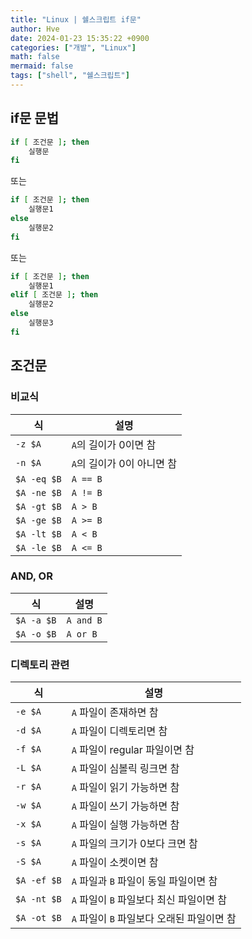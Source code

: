 ```yaml
---
title: "Linux | 쉘스크립트 if문"
author: Hve
date: 2024-01-23 15:35:22 +0900
categories: ["개발", "Linux"]
math: false
mermaid: false
tags: ["shell", "쉘스크립트"]
---
```


## if문 문법

```bash
if [ 조건문 ]; then
    실행문
fi
```

또는

```bash
if [ 조건문 ]; then
    실행문1
else
    실행문2
fi
```

또는

```bash
if [ 조건문 ]; then
    실행문1
elif [ 조건문 ]; then
    실행문2
else
    실행문3
fi
```

## 조건문

### 비교식

| 식 | 설명 |
|-------|------|
| `-z $A` | `A`의 길이가 0이면 참 |
| `-n $A` | `A`의 길이가 0이 아니면 참 |
| `$A -eq $B` | `A == B` |
| `$A -ne $B` | `A != B` |
| `$A -gt $B` | `A > B` |
| `$A -ge $B` | `A >= B` |
| `$A -lt $B` | `A < B` |
| `$A -le $B` | `A <= B` |

### AND, OR

| 식 | 설명 |
|-------|------|
| `$A -a $B` | `A and B` |
| `$A -o $B` | `A or B` |

### 디렉토리 관련

| 식 | 설명 |
|-------|------|
| `-e $A` | `A` 파일이 존재하면 참 |
| `-d $A` | `A` 파일이 디렉토리면 참 |
| `-f $A` | `A` 파일이 regular 파일이면 참 |
| `-L $A` | `A` 파일이 심볼릭 링크면 참 |
| `-r $A` | `A` 파일이 읽기 가능하면 참 |
| `-w $A` | `A` 파일이 쓰기 가능하면 참  |
| `-x $A` | `A` 파일이 실행 가능하면 참  |
| `-s $A` | `A` 파일의 크기가 0보다 크면 참 |
| `-S $A` | `A` 파일이 소켓이면 참|
| `$A -ef $B` | `A` 파일과 `B` 파일이 동일 파일이면 참 |
| `$A -nt $B` | `A` 파일이 `B` 파일보다 최신 파일이면 참 |
| `$A -ot $B` | `A` 파일이 `B` 파일보다 오래된 파일이면 참 |